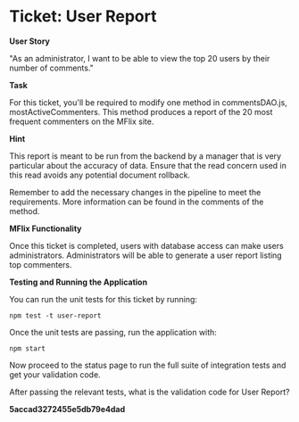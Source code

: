 # Ticket: User Report

**User Story**

"As an administrator, I want to be able to view the top 20 users by their number of comments."

**Task**

For this ticket, you'll be required to modify one method in commentsDAO.js, mostActiveCommenters. This method produces a report of the 20 most frequent commenters on the MFlix site.

**Hint**

This report is meant to be run from the backend by a manager that is very particular about the accuracy of data. Ensure that the read concern used in this read avoids any potential document rollback.

Remember to add the necessary changes in the pipeline to meet the requirements. More information can be found in the comments of the method.

**MFlix Functionality**

Once this ticket is completed, users with database access can make users administrators. Administrators will be able to generate a user report listing top commenters.

**Testing and Running the Application**

You can run the unit tests for this ticket by running:

```
npm test -t user-report
```

Once the unit tests are passing, run the application with:

```
npm start
```

Now proceed to the status page to run the full suite of integration tests and get your validation code.

After passing the relevant tests, what is the validation code for User Report?

**5accad3272455e5db79e4dad**